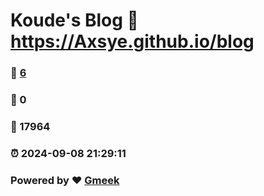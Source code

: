 # Koude's Blog :link: https://Axsye.github.io/blog 
### :page_facing_up: [6](https://Axsye.github.io/blog/tag.html) 
### :speech_balloon: 0 
### :hibiscus: 17964 
### :alarm_clock: 2024-09-08 21:29:11 
### Powered by :heart: [Gmeek](https://github.com/Meekdai/Gmeek)
